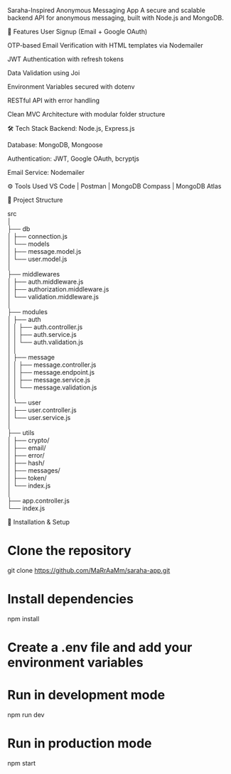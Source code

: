 
Saraha-Inspired Anonymous Messaging App
A secure and scalable backend API for anonymous messaging, built with Node.js and MongoDB.

🚀 Features
User Signup (Email + Google OAuth)

OTP-based Email Verification with HTML templates via Nodemailer

JWT Authentication with refresh tokens

Data Validation using Joi

Environment Variables secured with dotenv

RESTful API with error handling

Clean MVC Architecture with modular folder structure

🛠 Tech Stack
Backend: Node.js, Express.js

Database: MongoDB, Mongoose

Authentication: JWT, Google OAuth, bcryptjs

Email Service: Nodemailer

⚙️ Tools Used
VS Code | Postman | MongoDB Compass | MongoDB Atlas

📂 Project Structure  

src  
│  
├── db  
│   ├── connection.js  
│   └── models  
│       ├── message.model.js  
│       └── user.model.js  
│  
├── middlewares  
│   ├── auth.middleware.js  
│   ├── authorization.middleware.js  
│   └── validation.middleware.js  
│  
├── modules  
│   ├── auth  
│   │   ├── auth.controller.js  
│   │   ├── auth.service.js  
│   │   └── auth.validation.js  
│   │  
│   ├── message  
│   │   ├── message.controller.js  
│   │   ├── message.endpoint.js  
│   │   ├── message.service.js  
│   │   └── message.validation.js  
│   │  
│   └── user  
│       ├── user.controller.js  
│       └── user.service.js  
│  
├── utils  
│   ├── crypto/  
│   ├── email/  
│   ├── error/  
│   ├── hash/  
│   ├── messages/  
│   ├── token/  
│   └── index.js  
│  
├── app.controller.js  
└── index.js  


📌 Installation & Setup

# Clone the repository
git clone https://github.com/MaRrAaMm/saraha-app.git

# Install dependencies
npm install

# Create a .env file and add your environment variables

# Run in development mode
npm run dev

# Run in production mode
npm start
